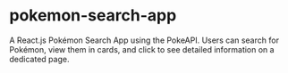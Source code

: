 # pokemon-search-app
A React.js Pokémon Search App using the PokeAPI. Users can search for Pokémon, view them in cards, and click to see detailed information on a dedicated page.
